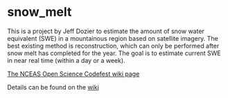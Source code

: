 snow_melt
=========

This is a project by Jeff Dozier to estimate the amount of snow water equivalent (SWE) in a mountainous region based on satellite imagery. The best existing method is reconstruction, which can only be performed after snow melt has completed for the year. The goal is to estimate current SWE in near real time (within a day or a week).

[The NCEAS Open Science Codefest wiki page](https://github.com/NCEAS/open-science-codefest/wiki/MchnLrngImgs)

Details can be found on the [wiki](https://github.com/tomquisel/snow_melt/wiki)
